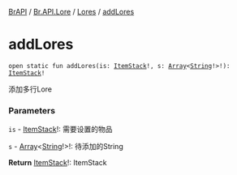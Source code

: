 [BrAPI](../../index.md) / [Br.API.Lore](../index.md) / [Lores](index.md) / [addLores](./add-lores.md)

# addLores

`open static fun addLores(is: `[`ItemStack`](https://hub.spigotmc.org/javadocs/spigot/org/bukkit/inventory/ItemStack.html)`!, s: `[`Array`](https://kotlinlang.org/api/latest/jvm/stdlib/kotlin/-array/index.html)`<`[`String`](https://kotlinlang.org/api/latest/jvm/stdlib/kotlin/-string/index.html)`!>!): `[`ItemStack`](https://hub.spigotmc.org/javadocs/spigot/org/bukkit/inventory/ItemStack.html)`!`

添加多行Lore

### Parameters

`is` - [ItemStack](https://hub.spigotmc.org/javadocs/spigot/org/bukkit/inventory/ItemStack.html)!: 需要设置的物品

`s` - [Array](https://kotlinlang.org/api/latest/jvm/stdlib/kotlin/-array/index.html)&lt;[String](https://kotlinlang.org/api/latest/jvm/stdlib/kotlin/-string/index.html)!&gt;!: 待添加的String

**Return**
[ItemStack](https://hub.spigotmc.org/javadocs/spigot/org/bukkit/inventory/ItemStack.html)!: ItemStack

